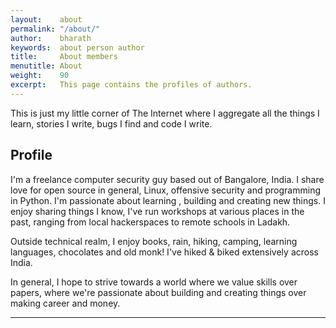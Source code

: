 ```yaml
---
layout:    about
permalink: "/about/"
author:    bharath
keywords:  about person author
title:     About members
menutitle: About
weight:    90
excerpt:   This page contains the profiles of authors.
---
```


This is just my little corner of The Internet where I aggregate all the things I learn, stories I write, bugs I find and code I write.


## Profile

I\'m a freelance computer security guy based out of Bangalore, India. I share love for open source in general, Linux, offensive security and programming in Python. I'm passionate about learning , building and creating new things. I enjoy sharing things I know, I\'ve run workshops at various places in the past, ranging from local hackerspaces to remote schools in Ladakh.

Outside technical realm, I enjoy books, rain, hiking, camping, learning languages, chocolates and old monk! I\'ve hiked & biked extensively across India.

In general, I hope to strive towards a world where we value skills over papers, where we're passionate about building and creating things over making career and money.

---


